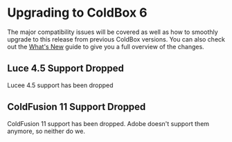 # Upgrading to ColdBox 6

The major compatibility issues will be covered as well as how to smoothly upgrade to this release from previous ColdBox versions. You can also check out the [What's New](whats-new-with-6.0.0.md) guide to give you a full overview of the changes.

## Luce 4.5 Support Dropped

Lucee 4.5 support has been dropped

## ColdFusion 11 Support Dropped

ColdFusion 11 support has been dropped. Adobe doesn't support them anymore, so neither do we.

## 

